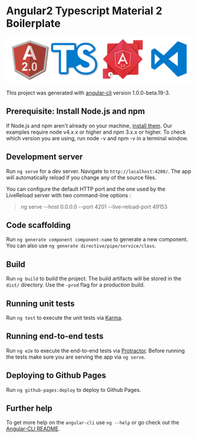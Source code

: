 # Angular2 Typescript Material 2 Boilerplate

![VS Code Angular2 Typescript](https://github.com/venkatesh87/angular2-typescript-boilerplate/raw/master/src/assets/img/AngularMaterialBanner.png)

This project was generated with [angular-cli](https://github.com/angular/angular-cli) version 1.0.0-beta.19-3.

## Prerequisite: Install Node.js and npm

If Node.js and npm aren't already on your machine, [install them](http://blog.npmjs.org/post/85484771375/how-to-install-npm). Our examples require node v4.x.x or higher and npm 3.x.x or higher. To check which version you are using, run node -v and npm -v in a terminal window.

## Development server
Run `ng serve` for a dev server. Navigate to `http://localhost:4200/`. The app will automatically reload if you change any of the source files.

You can configure the default HTTP port and the one used by the LiveReload server with two command-line options :

> ng serve --host 0.0.0.0 --port 4201 --live-reload-port 49153

## Code scaffolding

Run `ng generate component component-name` to generate a new component. You can also use `ng generate directive/pipe/service/class`.

## Build

Run `ng build` to build the project. The build artifacts will be stored in the `dist/` directory. Use the `-prod` flag for a production build.

## Running unit tests

Run `ng test` to execute the unit tests via [Karma](https://karma-runner.github.io).

## Running end-to-end tests

Run `ng e2e` to execute the end-to-end tests via [Protractor](http://www.protractortest.org/).
Before running the tests make sure you are serving the app via `ng serve`.

## Deploying to Github Pages

Run `ng github-pages:deploy` to deploy to Github Pages.

## Further help

To get more help on the `angular-cli` use `ng --help` or go check out the [Angular-CLI README](https://github.com/angular/angular-cli/blob/master/README.md).
